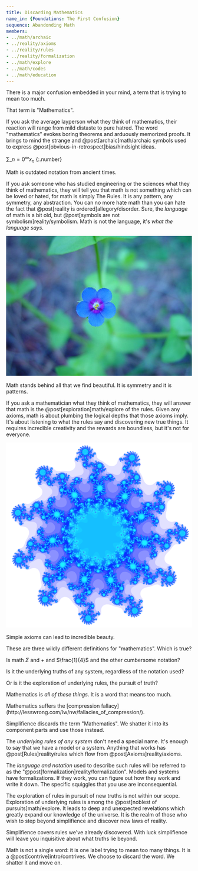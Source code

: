 ```yaml
---
title: Discarding Mathematics
name_in: {Foundations: The First Confusion}
sequence: Abandonding Math
members:
- ../math/archaic
- ../reality/axioms
- ../reality/rules
- ../reality/formalization
- ../math/explore
- ../math/codes
- ../math/education
---
```

There is a major confusion embedded in your mind, a term that is trying to mean too much.

That term is "Mathematics".

If you ask the average layperson what they think of mathematics, their reaction will range from mild distaste to pure hatred. The word "mathematics" evokes boring theorems and arduously memorized proofs. It brings to mind the strange and @post[archaic]math/archaic symbols used to express @post[obvious-in-retrospect]bias/hindsight ideas.

$\sum\limits\_{n=0}^\infty x_n$
{:.number}

<aside class="info" markdown="block">
Math is outdated notation from ancient times.
</aside>

If you ask someone who has studied engineering or the sciences what they think of mathematics, they will tell you that math is not something which can be loved or hated, for math is simply The Rules. It is any pattern, any symmetry, any abstraction. You can no more hate math than you can hate the fact that @post[reality is ordered]allegory/disorder. Sure, the *language* of math is a bit old, but @post[symbols are not symbolism]reality/symbolism. Math is not the language, it's *what the language says*.

![Blue Flower](/images/blue-flower.jpg)

<aside class="info" markdown="block">
Math stands behind all that we find beautiful. It is symmetry and it is patterns.
</aside>

If you ask a mathematician what they think of mathematics, they will answer that math is the @post[exploration]math/explore of the rules. Given any axioms, math is about plumbing the logical depths that those axioms imply. It's about listening to what the rules say and discovering new true things. It requires incredible creativity and the rewards are boundless, but it's not for everyone.

![Julia](/images/julia.png)

<aside class="info" markdown="block">
Simple axioms can lead to incredible beauty.
</aside>

These are three wildly different definitions for "mathematics". Which is true?

Is math $\Sigma$ and $+$ and $\frac{1}{4}$ and the other cumbersome notation?

Is it the underlying truths of any system, regardless of the notation used?

Or is it the exploration of underlying rules, the pursuit of truth?

Mathematics is *all of these things*. It is a word that <span class="info" markdown="inline">means too much</span>.

<aside class="info" markdown="block">
Mathematics suffers the [compression fallacy](http://lesswrong.com/lw/nw/fallacies_of_compression/).
</aside>

Simplifience discards the term "Mathematics". We shatter it into its component parts and use those instead.

The *underlying rules of any system* don't need a special name. It's enough to say that we have a model or a system. Anything that works has @post[Rules]reality/rules which flow from @post[Axioms]reality/axioms.

The *language and notation* used to describe such rules will be referred to as the "@post[formalization]reality/formalization". Models and systems have formalizations. If they work, you can figure out how they work and write it down. The specific squiggles that you use are inconsequential.

The exploration of rules in pursuit of new truths is not within our scope. Exploration of underlying rules is among the @post[noblest of pursuits]math/explore. It leads to deep and unexpected revelations which greatly expand our knowledge of the universe. It is the realm of those who wish to step beyond simplifience and <span class="info" markdown="inline">discover new laws of reality</span>.

<aside class="info" markdown="block">
Simplifience covers rules we've already discovered. With luck simplifience will leave you inquisitive about what truths lie beyond.
</aside>

Math is not a single word: it is one label trying to mean too many things. It is a @post[contrive]intro/contrives. We choose to discard the word. We shatter it and move on.
